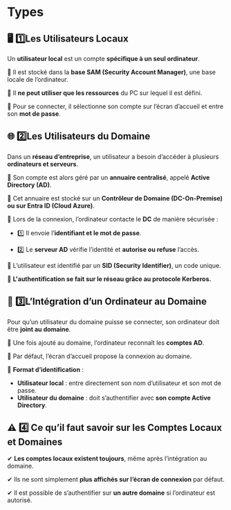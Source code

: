 # Types

## **🖥️ 1️⃣️Les Utilisateurs Locaux**

Un **utilisateur local** est un compte **spécifique à un seul ordinateur**.

📌 Il est stocké dans la **base SAM (Security Account Manager)**, une base locale de l’ordinateur.

📌 Il **ne peut utiliser que les ressources** du PC sur lequel il est défini.

📌 Pour se connecter, il sélectionne son compte sur l’écran d’accueil et entre son **mot de passe**.



## **🌐 2️⃣️Les Utilisateurs du Domaine**

Dans un **réseau d’entreprise**, un utilisateur a besoin d’accéder à plusieurs **ordinateurs et serveurs**.

📌 Son compte est alors géré par un **annuaire centralisé**, appelé **Active Directory (AD)**.

📌 Cet annuaire est stocké sur un **Contrôleur de Domaine (DC-On-Premise) ou sur Entra ID (Cloud Azure)**.

📌 Lors de la connexion, l’ordinateur contacte le **DC** de manière sécurisée :

- 1️⃣ Il envoie l’**identifiant et le mot de passe**.

- 2️⃣ Le **serveur AD** vérifie l’identité et **autorise ou refuse** l’accès.

📌 L’utilisateur est identifié par un **SID (Security Identifier)**, un code unique.

📌 **L'authentification se fait sur le réseau grâce au protocole Kerberos.**



## **🔗 3️⃣️L’Intégration d’un Ordinateur au Domaine**

Pour qu’un utilisateur du domaine puisse se connecter, son ordinateur doit être **joint au domaine**.

📌 Une fois ajouté au domaine, l’ordinateur reconnaît les **comptes AD**.

📌 Par défaut, l’écran d’accueil propose la connexion au domaine.

📌 **Format d’identification** :

- **Utilisateur local** : entre directement son nom d’utilisateur et son mot de passe.
- **Utilisateur du domaine** : doit s’authentifier avec **son compte Active Directory**.



## **⚠️ 4️⃣ Ce qu’il faut savoir sur les Comptes Locaux et Domaines**

✔ **Les comptes locaux existent toujours**, même après l’intégration au domaine.

✔ Ils ne sont simplement **plus affichés sur l’écran de connexion** par défaut.

✔ Il est possible de s’authentifier sur **un autre domaine** si l’ordinateur est autorisé.

